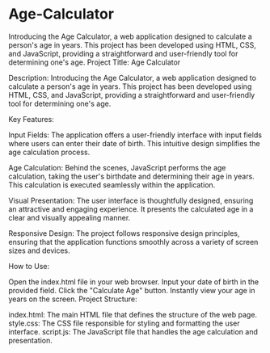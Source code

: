 # Age-Calculator
Introducing the Age Calculator, a web application designed to calculate a person's age in years. This project has been developed using HTML, CSS, and JavaScript, providing a straightforward and user-friendly tool for determining one's age.
Project Title: Age Calculator

Description:
Introducing the Age Calculator, a web application designed to calculate a person's age in years. This project has been developed using HTML, CSS, and JavaScript, providing a straightforward and user-friendly tool for determining one's age.

Key Features:

Input Fields: The application offers a user-friendly interface with input fields where users can enter their date of birth. This intuitive design simplifies the age calculation process.

Age Calculation: Behind the scenes, JavaScript performs the age calculation, taking the user's birthdate and determining their age in years. This calculation is executed seamlessly within the application.

Visual Presentation: The user interface is thoughtfully designed, ensuring an attractive and engaging experience. It presents the calculated age in a clear and visually appealing manner.

Responsive Design: The project follows responsive design principles, ensuring that the application functions smoothly across a variety of screen sizes and devices.

How to Use:

Open the index.html file in your web browser.
Input your date of birth in the provided field.
Click the "Calculate Age" button.
Instantly view your age in years on the screen.
Project Structure:

index.html: The main HTML file that defines the structure of the web page.
style.css: The CSS file responsible for styling and formatting the user interface.
script.js: The JavaScript file that handles the age calculation and presentation.
